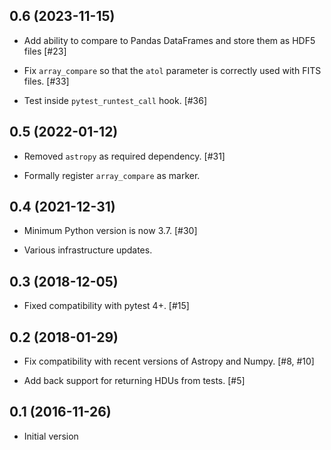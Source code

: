 0.6 (2023-11-15)
----------------

- Add ability to compare to Pandas DataFrames and store them as HDF5 files [#23]

- Fix ``array_compare`` so that the ``atol`` parameter is correctly used with
  FITS files. [#33]

- Test inside ``pytest_runtest_call`` hook. [#36]

0.5 (2022-01-12)
----------------

- Removed `astropy` as required dependency. [#31]

- Formally register `array_compare` as marker.

0.4 (2021-12-31)
----------------

- Minimum Python version is now 3.7. [#30]

- Various infrastructure updates.

0.3 (2018-12-05)
----------------

- Fixed compatibility with pytest 4+. [#15]

0.2 (2018-01-29)
----------------

- Fix compatibility with recent versions of Astropy and Numpy. [#8, #10]

- Add back support for returning HDUs from tests. [#5]

0.1 (2016-11-26)
----------------

- Initial version

